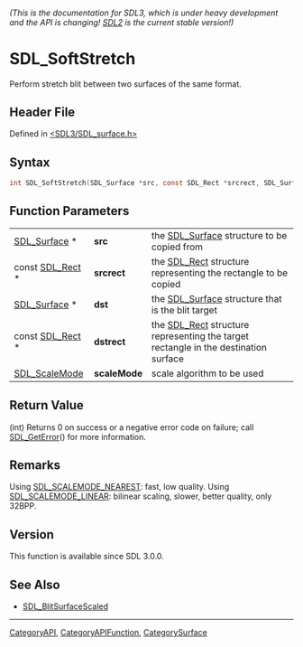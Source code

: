 ###### (This is the documentation for SDL3, which is under heavy development and the API is changing! [SDL2](https://wiki.libsdl.org/SDL2/) is the current stable version!)
# SDL_SoftStretch

Perform stretch blit between two surfaces of the same format.

## Header File

Defined in [<SDL3/SDL_surface.h>](https://github.com/libsdl-org/SDL/blob/main/include/SDL3/SDL_surface.h)

## Syntax

```c
int SDL_SoftStretch(SDL_Surface *src, const SDL_Rect *srcrect, SDL_Surface *dst, const SDL_Rect *dstrect, SDL_ScaleMode scaleMode);
```

## Function Parameters

|                                |               |                                                                                                 |
| ------------------------------ | ------------- | ----------------------------------------------------------------------------------------------- |
| [SDL_Surface](SDL_Surface) *   | **src**       | the [SDL_Surface](SDL_Surface) structure to be copied from                                      |
| const [SDL_Rect](SDL_Rect) *   | **srcrect**   | the [SDL_Rect](SDL_Rect) structure representing the rectangle to be copied                      |
| [SDL_Surface](SDL_Surface) *   | **dst**       | the [SDL_Surface](SDL_Surface) structure that is the blit target                                |
| const [SDL_Rect](SDL_Rect) *   | **dstrect**   | the [SDL_Rect](SDL_Rect) structure representing the target rectangle in the destination surface |
| [SDL_ScaleMode](SDL_ScaleMode) | **scaleMode** | scale algorithm to be used                                                                      |

## Return Value

(int) Returns 0 on success or a negative error code on failure; call
[SDL_GetError](SDL_GetError)() for more information.

## Remarks

Using [SDL_SCALEMODE_NEAREST](SDL_SCALEMODE_NEAREST): fast, low quality.
Using [SDL_SCALEMODE_LINEAR](SDL_SCALEMODE_LINEAR): bilinear scaling,
slower, better quality, only 32BPP.

## Version

This function is available since SDL 3.0.0.

## See Also

- [SDL_BlitSurfaceScaled](SDL_BlitSurfaceScaled)

----
[CategoryAPI](CategoryAPI), [CategoryAPIFunction](CategoryAPIFunction), [CategorySurface](CategorySurface)

